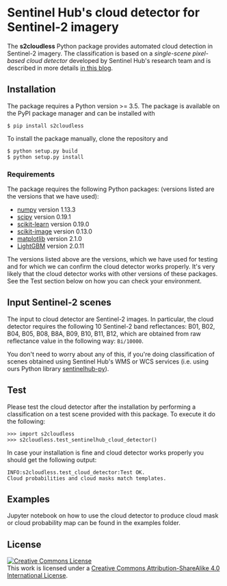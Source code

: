 # Sentinel Hub's cloud detector for Sentinel-2 imagery

The **s2cloudless** Python package provides automated cloud detection in
Sentinel-2 imagery. The classification is based on a *single-scene pixel-based cloud detector*
developed by Sentinel Hub's research team and is described in more details
[in this blog](https://medium.com/sentinel-hub/improving-cloud-detection-with-machine-learning-c09dc5d7cf13).

## Installation

The package requires a Python version >= 3.5. The package is available on
the PyPI package manager and can be installed with

```
$ pip install s2cloudless
```

To install the package manually, clone the repository and
```
$ python setup.py build
$ python setup.py install
```

### Requirements

The package requires the following Python packages: (versions listed are the versions that we have used):

 * [numpy](https://pypi.python.org/pypi/numpy/) version 1.13.3
 * [scipy](https://pypi.python.org/pypi/scipy) version 0.19.1
 * [scikit-learn](http://scikit-learn.org/stable/) version 0.19.0
 * [scikit-image](http://scikit-image.org) version 0.13.0
 * [matplotlib](https://matplotlib.org) version 2.1.0
 * [LightGBM](https://pypi.python.org/pypi/lightgbm) version 2.0.11 

The versions listed above are the versions, which we have used for testing and for which we can confirm the cloud
detector works properly. It's very likely that the cloud detector works with other versions of these packages. See
the Test section below on how you can check your environment.

## Input Sentinel-2 scenes

The input to cloud detector are Sentinel-2 images. In particular, the cloud detector requires the following 10
Sentinel-2 band reflectances: B01, B02, B04, B05, B08, B8A, B09, B10, B11, B12, which are obtained from raw
reflectance value in the following way: `Bi/10000`.

You don't need to worry about any of this, if you're doing classification of scenes obtained using Sentinel Hub's
WMS or WCS services (i.e. using ours Python library [sentinelhub-py](https://github.com/sentinel-hub/sentinelhub-py)).

## Test

Please test the cloud detector after the installation by performing a classification on a test scene provided with
this package. To execute it do the following:

```
>>> import s2cloudless
>>> s2cloudless.test_sentinelhub_cloud_detector()
```

In case your installation is fine and cloud detector works properly you should get the following output:

```
INFO:s2cloudless.test_cloud_detector:Test OK.
Cloud probabilities and cloud masks match templates.
```

## Examples

Jupyter notebook on how to use the cloud detector to produce cloud mask or cloud probability map
can be found in the examples folder.

## License

<a rel="license" href="http://creativecommons.org/licenses/by-sa/4.0/">
<img alt="Creative Commons License" style="border-width:0" src="https://i.creativecommons.org/l/by-sa/4.0/88x31.png" /></a>
<br />
This work is licensed under a <a rel="license" href="http://creativecommons.org/licenses/by-sa/4.0/">Creative Commons Attribution-ShareAlike 4.0 International License</a>.
